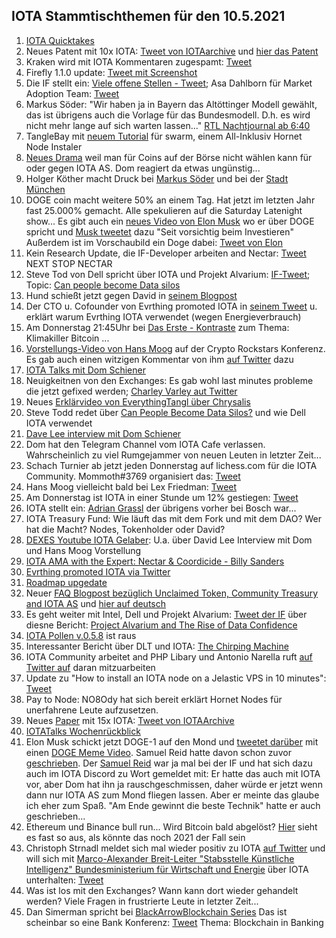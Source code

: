 ## IOTA Stammtischthemen für den 10.5.2021

1. [IOTA Quicktakes](https://www.youtube.com/watch?v=2RAXAu0JfbU)
2. Neues Patent mit 10x IOTA: [Tweet von IOTAarchive](https://twitter.com/_iotaarchive/status/1389469593006223362?s=19) und [hier das Patent](https://arxiv.org/pdf/2103.10074.pdf)
3. Kraken wird mit IOTA Kommentaren zugespamt: [Tweet](https://twitter.com/krakenfx/status/1388139007293407234?s=20)
4. Firefly 1.1.0 update: [Tweet mit Screenshot](https://twitter.com/Vrom14286662/status/1389472628587573249?s=20)
5. Die IF stellt ein: [Viele offene Stellen - Tweet](https://twitter.com/iota/status/1389521446460928001?s=20); Asa Dahlborn für Market Adoption Team: [Tweet](https://twitter.com/iota/status/1389882631458787328?s=20)
6. Markus Söder: "Wir haben ja in Bayern das Altöttinger Modell gewählt, das ist übrigens auch die Vorlage für das Bundesmodell. D.h. es wird nicht mehr lange auf sich warten lassen..." [RTL Nachtjournal ab 6:40](https://www.tvnow.de/shows/rtl-nachtjournal-290/2021-05/episode-85-sendung-vom-05-05-2021-4049374?utm_source=rtl&utm_medium=owned&utm_campaign=right_rail&utm_term=rtl-nachtjournal)
7. TangleBay mit [neuem Tutorial](https://tanglebay.com/swarm/) für swarm, einem All-Inklusiv Hornet Node Instaler
8. [Neues Drama](https://www.reddit.com/r/IOTAmarkets/comments/n4wj00/yikes_dom_i_want_to_keep_holding_iota_but_youre/?utm_source=share&utm_medium=ios_app&utm_name=iossmf) weil man für Coins auf der Börse nicht wählen kann für oder gegen IOTA AS. Dom reagiert da etwas ungünstig...
9. Holger Köther macht Druck bei [Markus Söder](https://twitter.com/HolgerKoether/status/1389839813046644739?s=20) und bei der [Stadt München](https://twitter.com/HolgerKoether/status/1389841658741657603?s=20)
10. DOGE coin macht weitere 50% an einem Tag. Hat jetzt im letzten Jahr fast 25.000% gemacht. Alle spekulieren auf die Saturday Latenight show... Es gibt auch ein [neues Video von Elon Musk](https://www.youtube.com/watch?app=desktop&v=u_U_dOOI9us) wo er über DOGE spricht und [Musk tweetet](https://twitter.com/elonmusk/status/1390522866979033092?s=20) dazu "Seit vorsichtig beim Investieren" Außerdem ist im Vorschaubild ein Doge dabei: [Tweet von Elon](https://twitter.com/elonmusk/status/1390774840135766019?s=20)
11. Kein Research Update, die IF-Developer arbeiten and Nectar: [Tweet](https://twitter.com/iota/status/1389248553248251908) NEXT STOP NECTAR
12. Steve Tod von Dell spricht über IOTA und Projekt Alvarium: [IF-Tweet](https://twitter.com/iota/status/1389988368633810949?s=20); Topic: [Can people become Data silos](https://www.delltechnologies.com/en-us/events/delltechnologiesworld/sessions.htm#/schedule/all/filter/all/text/silo/session/909)
13. Hund schießt jetzt gegen David in [seinem Blogpost](https://hund-research.medium.com/dear-david-s%C3%B8nsteb%C3%B8-2474582d3e57)
14. Der CTO u. Cofounder von Evrthing promoted IOTA in [seinem Tweet](https://twitter.com/domguinard/status/1390215269377773575?s=20) u. erklärt warum Evrthing IOTA verwendet (wegen Energieverbrauch)
15. Am Donnerstag 21:45Uhr bei [Das Erste - Kontraste](https://youtu.be/CzedP0z1HSo?t=1478) zum Thema: Klimakiller Bitcoin ...
16. [Vorstellungs-Video von Hans Moog](https://www.youtube.com/watch?v=lDE_Xl1t3mQ) auf der Crypto Rockstars Konferenz. Es gab auch einen witzigen Kommentar von ihm [auf Twitter](https://twitter.com/hus_qy/status/1390403534252806146?s=20) dazu
17. [IOTA Talks mit Dom Schiener](https://www.youtube.com/watch?v=P7wwCRqnKF8&feature=youtu.be)
18. Neuigkeitnen von den Exchanges: Es gab wohl last minutes probleme die jetzt gefixed werden; [Charley Varley aut Twitter](https://twitter.com/c_varley/status/1390352767596863491?s=19)
19. Neues [Erklärvideo von EverythingTangl über Chrysalis](https://www.youtube.com/watch?v=4X6TqN6lQhs)
20. Steve Todd redet über [Can People Become Data Silos?](https://www.youtube.com/watch?v=rsQedZUmWd0) und wie Dell IOTA verwendet
21. [Dave Lee interview mit Dom Schiener](https://www.youtube.com/watch?v=OoSCIf1Q_Q8)
22. Dom hat den Telegram Channel vom IOTA Cafe verlassen. Wahrscheinlich zu viel Rumgejammer von neuen Leuten in letzter Zeit...
23. Schach Turnier ab jetzt jeden Donnerstag auf lichess.com für die IOTA Community. Mommoth#3769 organisiert das: [Tweet](https://twitter.com/Vrom14286662/status/1390573700890734598?s=19)
24. Hans Moog vielleicht bald bei Lex Friedman: [Tweet](https://twitter.com/Vrom14286662/status/1390410823479222289?s=20)
25. Am Donnerstag ist IOTA in einer Stunde um 12% gestiegen: [Tweet](https://twitter.com/Vrom14286662/status/1390402351920472066?s=20)
26. IOTA stellt ein: [Adrian Grassl](https://blog.iota.org/welcome-adrian-grassl-to-the-iota-foundation/) der übrigens vorher bei Bosch war...
27. IOTA Treasury Fund: Wie läuft das mit dem Fork und mit dem DAO? Wer hat die Macht? Nodes, Tokenholder oder David?
28. [DEXES Youtube IOTA Gelaber](https://www.youtube.com/watch?v=U9jCIDC3FJA&feature=youtu.be): U.a. über David Lee Interview mit Dom und Hans Moog Vorstellung
29. [IOTA AMA with the Expert: Nectar & Coordicide - Billy Sanders](https://www.youtube.com/watch?v=DZHrl6Md0fc)
30. [Evrthing promoted IOTA via Twitter](https://twitter.com/EVRYTHNG/status/1390615390145978372?s=20)
31. [Roadmap upgedate](https://roadmap.iota.org/)
32. Neuer [FAQ Blogpost bezüglich Unclaimed Token, Community Treasury and IOTA AS](https://blog.iota.org/unclaimed-tokens-community-treasury-and-iota-as-faq/) und [hier auf deutsch](https://iota-einsteiger-guide.de/iota-unclaimed-tokens-faq.html)
33. Es geht weiter mit Intel, Dell und Projekt Alvarium: [Tweet der IF](https://twitter.com/iota/status/1390706752824483841?s=20) über diesne Bericht: [Project Alvarium and The Rise of Data Confidence](https://www.cio.com/article/3617917/project-alvarium-and-the-rise-of-data-confidence.html)
34. [IOTA Pollen v.0.5.8](https://twitter.com/AngeloCapossele/status/1390710916996599808?s=19) ist raus
35. Interessanter Bericht über DLT und IOTA: [The Chirping Machine](https://b0rg.medium.com/the-chirping-machine-4c73269c2871)
36. IOTA Community arbeitet and PHP Libary und Antonio Narella ruft [auf Twitter auf](https://twitter.com/antonionardella/status/1391392206980886537?s=19) daran mitzuarbeiten
37. Update zu "How to install an IOTA node on a Jelastic VPS in 10 minutes": [Tweet](https://twitter.com/IotaSonic/status/1391370897559273475?s=19)
38. Pay to Node: NO8Ody hat sich bereit erklärt Hornet Nodes für unerfahrene Leute aufzusetzen. 
39. Neues [Paper](https://arxiv.org/pdf/2104.13813.pdf) mit 15x IOTA: [Tweet von IOTAArchive](https://twitter.com/_iotaarchive/status/1391639893261099008?s=19)
40. [IOTATalks Wochenrückblick](https://www.iota-talk.com/index.php?article/87-wochenr%C3%BCckblick-vom-2-bis-8-mai-2021/)
41. Elon Musk schickt jetzt DOGE-1 auf den Mond und [tweetet darüber](https://twitter.com/elonmusk/status/1391523807148527620?s=20) mit einen [DOGE Meme Video](https://www.youtube.com/watch?app=desktop&v=s3NWyh8a5t0). Samuel Reid hatte davon schon zuvor [geschrieben](https://www.prnewswire.com/news-releases/spacex-to-launch-doge-1-to-the-moon-301287016.html). Der [Samuel Reid](https://blog.iota.org/welcome-samuel-reid-to-iota-744469bce973/) war ja mal bei der IF und hat sich dazu auch im IOTA Discord zu Wort gemeldet mit: Er hatte das auch mit IOTA vor, aber Dom hat ihn ja rauschgeschmissen, daher würde er jetzt wenn dann nur IOTA AS zum Mond fliegen lassen. Aber er meinte das glaube ich eher zum Spaß. "Am Ende gewinnt die beste Technik" hatte er auch geschrieben...
42. Ethereum und Binance bull run... Wird Bitcoin bald abgelöst? [Hier](https://coinmarketcap.com/charts/) sieht es fast so aus, als könnte das noch 2021 der Fall sein
43. Christoph Strnadl meldet sich mal wieder positiv zu IOTA [auf Twitter](https://twitter.com/archimate/status/1391429696647274497?s=1002) und will sich mit [Marco-Alexander Breit-Leiter "Stabsstelle Künstliche Intelligenz" Bundesministerium für Wirtschaft und Energie](https://www.digital-governance.de/de/node/2841) über IOTA unterhalten: [Tweet](https://twitter.com/archimate/status/1391493721938710535?s=20)
44. Was ist los mit den Exchanges? Wann kann dort wieder gehandelt werden? Viele Fragen in frustrierte Leute in letzter Zeit...
45. Dan Simerman spricht bei [BlackArrowBlockchain Series](https://www.blackarrowconferences.com/bib.html) Das ist scheinbar so eine Bank Konferenz: [Tweet](https://twitter.com/DanSimerman/status/1391737234148179970?s=20) Thema: Blockchain in Banking

